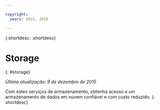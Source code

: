 ```yaml
---

copyright:
  years: 2015, 2016

---
```



{:shortdesc: .shortdesc} 

# Storage
{: #storage}

*Última atualização: 9 de dezembro de 2015*

Com estes serviços de armazenamento, obtenha acesso a um armazenamento de dados em nuvem confiável e com custo reduzido.
{: shortdesc}



